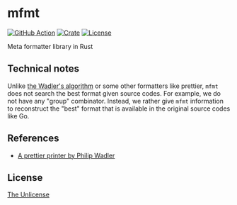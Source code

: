 # mfmt

[![GitHub Action](https://img.shields.io/github/actions/workflow/status/raviqqe/mfmt/test.yaml?branch=main&style=flat-square)](https://github.com/raviqqe/mfmt/actions?query=workflow%3Atest)
[![Crate](https://img.shields.io/crates/v/mfmt.svg?style=flat-square)](https://crates.io/crates/mfmt)
[![License](https://img.shields.io/github/license/raviqqe/mfmt.svg?style=flat-square)](https://github.com/raviqqe/mfmt/blob/main/UNLICENSE)

Meta formatter library in Rust

## Technical notes

Unlike [the Wadler's algorithm][wadler] or some other formatters like prettier, `mfmt` does not search the best format given source codes. For example, we do not have any "group" combinator. Instead, we rather give `mfmt` information to reconstruct the "best" format that is available in the original source codes like Go.

## References

- [A prettier printer by Philip Wadler][wadler]

## License

[The Unlicense](UNLICENSE)

[wadler]: https://homepages.inf.ed.ac.uk/wadler/papers/prettier/prettier.pdf
